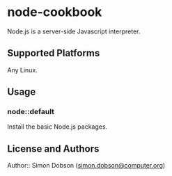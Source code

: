 # node-cookbook

Node.js is a server-side Javascript interpreter.

## Supported Platforms

Any Linux.

## Usage

### node::default

Install the basic Node.js packages.

## License and Authors

Author:: Simon Dobson (<simon.dobson@computer.org>)
